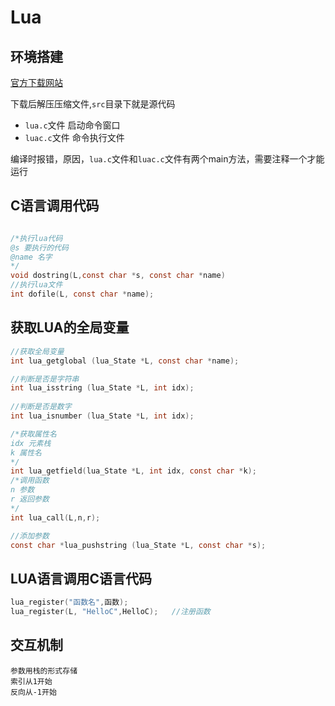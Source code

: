 # Lua

## 环境搭建

[官方下载网站](http://www.lua.org/download.html)

下载后解压压缩文件,`src`目录下就是源代码

+ `lua.c`文件	启动命令窗口
+ `luac.c`文件  命令执行文件

编译时报错，原因，`lua.c`文件和`luac.c`文件有两个main方法，需要注释一个才能运行

 ## C语言调用代码

```c

/*执行lua代码
@s 要执行的代码
@name 名字
*/
void dostring(L,const char *s, const char *name)
//执行lua文件
int dofile(L, const char *name);
```

## 获取LUA的全局变量

```c
//获取全局变量
int lua_getglobal (lua_State *L, const char *name);

//判断是否是字符串
int lua_isstring (lua_State *L, int idx);
    
//判断是否是数字    
int lua_isnumber (lua_State *L, int idx);

/*获取属性名
idx 元素栈
k 属性名
*/
int lua_getfield(lua_State *L, int idx, const char *k);
/*调用函数
n 参数
r 返回参数
*/
int lua_call(L,n,r);

//添加参数
const char *lua_pushstring (lua_State *L, const char *s);
```



## LUA语言调用C语言代码

```cpp
lua_register("函数名",函数);
lua_register(L, "HelloC",HelloC);	//注册函数
```



## 交互机制

```
参数用栈的形式存储
索引从1开始
反向从-1开始
```


